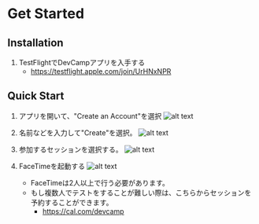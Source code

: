 # Get Started

## Installation
1. TestFlightでDevCampアプリを入手する
    - https://testflight.apple.com/join/UrHNxNPR

## Quick Start
1. アプリを開いて、"Create an Account"を選択
    ![alt text](/image.png)

2. 名前などを入力して"Create"を選択。
    ![alt text](/image-1.png)

3. 参加するセッションを選択する。
    ![alt text](/image-2.png)

4. FaceTimeを起動する
    ![alt text](/image-3.png)
    - FaceTimeは2人以上で行う必要があります。
    - もし複数人でテストをすることが難しい際は、こちらからセッションを予約することができます。
        - https://cal.com/devcamp